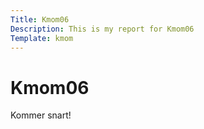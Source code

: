 ```yaml
---
Title: Kmom06
Description: This is my report for Kmom06
Template: kmom
---
```


Kmom06
==========================

Kommer snart!